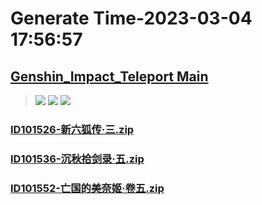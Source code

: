 # Generate Time-2023-03-04 17:56:57

## [Genshin_Impact_Teleport Main](https://github.com/Sam5440/Genshin_Impact_Teleport)

>![](https://komarev.com/ghpvc/?username=done439)
>![](https://komarev.com/ghpvc/?username=done438)
>![](https://komarev.com/ghpvc/?username=done437)

### [ID101526-新六狐传·三.zip](https://raw.githubusercontent.com/Sam5440/Genshin_Impact_Teleport/download/AutoGeneratePoint/Points%28Raw%29%5Bcn-en-ru%5D/zh-cn/Item/ID1061-%E7%A4%BE%E5%A5%89%E8%A1%8C%E6%9C%AC%E9%83%A8/ID101526-%E6%96%B0%E5%85%AD%E7%8B%90%E4%BC%A0%C2%B7%E4%B8%89.zip)

### [ID101536-沉秋拾剑录·五.zip](https://raw.githubusercontent.com/Sam5440/Genshin_Impact_Teleport/download/AutoGeneratePoint/Points%28Raw%29%5Bcn-en-ru%5D/zh-cn/Item/ID1061-%E7%A4%BE%E5%A5%89%E8%A1%8C%E6%9C%AC%E9%83%A8/ID101536-%E6%B2%89%E7%A7%8B%E6%8B%BE%E5%89%91%E5%BD%95%C2%B7%E4%BA%94.zip)

### [ID101552-亡国的美奈姬·卷五.zip](https://raw.githubusercontent.com/Sam5440/Genshin_Impact_Teleport/download/AutoGeneratePoint/Points%28Raw%29%5Bcn-en-ru%5D/zh-cn/Item/ID1061-%E7%A4%BE%E5%A5%89%E8%A1%8C%E6%9C%AC%E9%83%A8/ID101552-%E4%BA%A1%E5%9B%BD%E7%9A%84%E7%BE%8E%E5%A5%88%E5%A7%AC%C2%B7%E5%8D%B7%E4%BA%94.zip)

